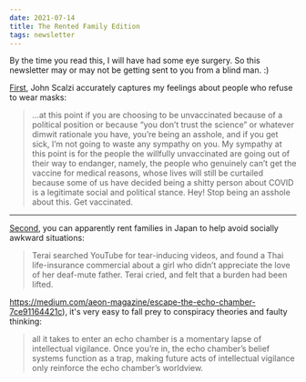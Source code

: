 ```yaml
---
date: 2021-07-14
title: The Rented Family Edition
tags: newsletter
---
```



By the time you read this, I will have had some eye surgery. So this newsletter may or may not be getting sent to you from a blind man. :)

[First](https://whatever.scalzi.com/2021/05/16/thoughts-on-the-imminent-unmasking/), John Scalzi accurately captures my feelings about people who refuse to wear masks:

> ...at this point if you are choosing to be unvaccinated because of a political position or because “you don’t trust the science” or whatever dimwit rationale you have, you’re being an asshole, and if you get sick, I’m not going to waste any sympathy on you. My sympathy at this point is for the people the willfully unvaccinated are going out of their way to endanger, namely, the people who genuinely can’t get the vaccine for medical reasons, whose lives will still be curtailed because some of us have decided being a shitty person about COVID is a legitimate social and political stance. Hey! Stop being an asshole about this. Get vaccinated.

----

[Second](https://www.newyorker.com/magazine/2018/04/30/japans-rent-a-family-industry), you can apparently rent families in Japan to help avoid socially awkward situations:

>Terai searched YouTube for tear-inducing videos, and found a Thai life-insurance commercial about a girl who didn’t appreciate the love of her deaf-mute father. Terai cried, and felt that a burden had been lifted.

https://medium.com/aeon-magazine/escape-the-echo-chamber-7ce91164421c), it's very easy to fall prey to conspiracy theories and faulty thinking:

>all it takes to enter an echo chamber is a momentary lapse of intellectual vigilance. Once you’re in, the echo chamber’s belief systems function as a trap, making future acts of intellectual vigilance only reinforce the echo chamber’s worldview.